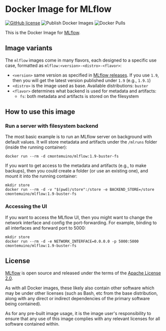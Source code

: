 # Docker Image for MLflow

[![GitHub license](https://img.shields.io/github/license/cmontemuino/docker-mlflow?color=blue)](https://github.com/cmontemuino/docker-mlflow/blob/master/LICENSE) ![Publish Docker Images](https://github.com/cmontemuino/docker-mlflow/workflows/Publish%20Docker%20Images/badge.svg) ![Docker Pulls](https://img.shields.io/docker/pulls/cmontemuino/mlflow)

This is the Docker Image for [MLflow].

## Image variants

The `mlflow` images come in many flavors, each designed to a specific use case, formatted as `mlflow:<version>-<distro>-<flavor>`:

- `<version>` same version as specified in [MLflow releases](https://github.com/mlflow/mlflow/releases). If you use `1.9`, then you will get the latest version published under `1.9` (e.g., `1.9.1`)
- `<distro>` is the image used as base. Available distributions: `buster`
- `<flavor>` determines what backend is used for metadata and artifacts:
  - `fs`: both metadata and artifacts is stored on the filesystem

## How to use this image

### Run a server with filesystem backend

The most basic example is to run an MLflow server on background with default values. It will store metadata and artifacts under the `/mlruns` folder (inside the running container):

```script
docker run --rm -d cmontemuino/mlflow:1.9-buster-fs
```

If you want to get access to the metadata and artifacts (e.g., to make backups), then you could create a folder (or use an existing one), and mount it into the running container:

```script
mkdir store
docker run --rm -d -v "$(pwd)/store":/store -e BACKEND_STORE=/store cmontemuino/mlflow:1.9-buster-fs
```

### Accessing the UI

If you want to access the MLflow UI, then you might want to change the network interface and config the port-forwarding. For example, binding to all interfaces and forward port to 5000:

```script
mkdir store
docker run --rm -d -e NETWORK_INTERFACE=0.0.0.0 -p 5000:5000 cmontemuino/mlflow:1.9-buster-fs
```

## License

[MLflow] is open source and released under the terms of the [Apache License 2.0](https://github.com/mlflow/mlflow/blob/master/LICENSE.txt).

As with all Docker images, these likely also contain other software which may be under other licenses (such as Bash, etc from the base distribution, along with any direct or indirect dependencies of the primary software being contained).

As for any pre-built image usage, it is the image user's responsibility to ensure that any use of this image complies with any relevant licenses for all software contained within.

[MLflow]: https://mlflow.org